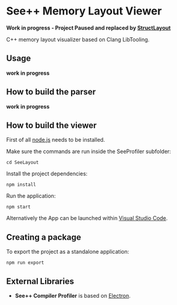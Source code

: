 # See++ Memory Layout Viewer

**Work in progress - Project Paused and replaced by [StructLayout](https://github.com/Viladoman/StructLayout)**


C++ memory layout visualizer based on Clang LibTooling. 

## Usage

**work in progress**

## How to build the parser

**work in progress**

## How to build the viewer

First of all [node.js](https://nodejs.org/) needs to be installed. 

Make sure the commands are run inside the SeeProfiler subfolder:

```
cd SeeLayout
```

Install the project dependencies:  

```
npm install
```

Run the application:

```
npm start
```

Alternatively the App can be launched within [Visual Studio Code](https://code.visualstudio.com/). 

## Creating a package

To export the project as a standalone application:

```
npm run export
```

## External Libraries

- **See++ Compiler Profiler** is based on [Electron](https://www.electronjs.org/). 

